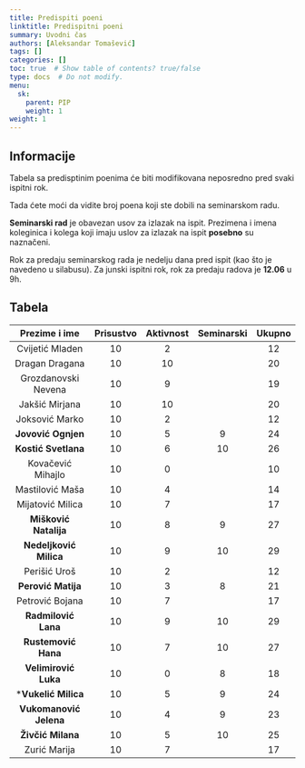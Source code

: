 ```yaml
---
title: Predispiti poeni
linktitle: Predispitni poeni
summary: Uvodni čas
authors: [Aleksandar Tomašević]
tags: []
categories: []
toc: true  # Show table of contents? true/false
type: docs  # Do not modify.
menu:
  sk:
    parent: PIP
    weight: 1
weight: 1
---
```


## Informacije

Tabela sa predisptinim poenima će biti modifikovana neposredno pred svaki ispitni rok.

Tada ćete moći da vidite broj poena koji ste dobili na seminarskom radu.

**Seminarski rad** je obavezan usov za izlazak na ispit. Prezimena i imena koleginica i kolega koji imaju uslov za izlazak na ispit **posebno** su naznačeni.

Rok za predaju seminarskog rada je nedelju dana pred ispit (kao što je navedeno u silabusu). Za junski ispitni rok, rok za predaju radova je **12.06** u 9h.


## Tabela

|    Prezime i ime    | Prisustvo | Aktivnost | Seminarski | Ukupno |
|:-------------------:|:---------:|:---------:|:----------:|:------:|
|   Cvijetić Mladen   |     10    |         2 |            |     12 |
|    Dragan Dragana   |     10    |        10 |            |     20 |
| Grozdanovski Nevena |     10    |         9 |            |     19 |
|    Jakšić Mirjana   |     10    |        10 |            |     20 |
|    Joksović Marko   |     10    |         2 |            |     12 |
|    **Jovović Ognjen**   |     10    |         5 |    9        |     24 |
|   **Kostić Svetlana**   |     10    |         6 |           10 |     26 |
|  Kovačević Mihajlo  |     10    |         0 |            |     10 |
|   Mastilović Maša   |     10    |         4 |            |     14 |
|   Mijatović Milica  |     10    |         7 |            |     17 |
|  **Mišković Natalija**  |     10    |         8 |         9   |     27 |
|  **Nedeljković Milica** |     10    |         9 |        10    |     29 |
|     Perišić Uroš    |     10    |         2 |            |     12 |
|    **Perović Matija**   |     10    |         3 |     8       |     21 |
|   Petrović Bojana   |     10    |         7 |            |     17 |
|  **Radmilović Lana**   |     10    |         9 |         10 |     29 |
|   **Rustemović Hana**   |     10    |         7 |         10 |     27 |
|   **Velimirović Luka**  |     10    |         0 |     8       |     18 |
|    ***Vukelić Milica**   |     10    |         5 |         9   |     24 |
|  **Vukomanović Jelena** |     10    |         4 |         9   |     23 |
|    **Živčić Milana**    |     10    |         5 |       10     |     25 |
|     Zurić Marija    |     10    |         7 |            |     17 |